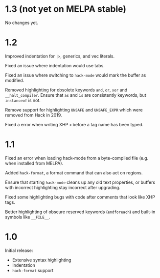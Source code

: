# 1.3 (not yet on MELPA stable)

No changes yet.

# 1.2

Improved indentation for `|>`, generics, and vec literals.

Fixed an issue where indentation would use tabs.

Fixed an issue where switching to `hack-mode` would mark the buffer as
modified.

Removed highlighting for obsolete keywords `and`, `or`, `xor` and
`__halt_compiler`. Ensure that `as` and `is` are consistently
keywords, but `instanceof` is not.

Remove support for highlighting `UNSAFE` and `UNSAFE_EXPR` which were
removed from Hack in 2019.

Fixed a error when writing XHP `<` before a tag name has been typed.

# 1.1

Fixed an error when loading hack-mode from a byte-compiled file
(e.g. when installed from MELPA).

Added `hack-format`, a format command that can also act on regions.

Ensure that starting `hack-mode` cleans up any old text properties, or
buffers with incorrect highlighting stay incorrect after upgrading.

Fixed some highlighting bugs with code after comments that look like
XHP tags.

Better highlighting of obscure reserved keywords (`endforeach`) and built-in
symbols like `__FILE__`.

# 1.0

Initial release:

* Extensive syntax highlighting
* Indentation
* `hack-format` support
